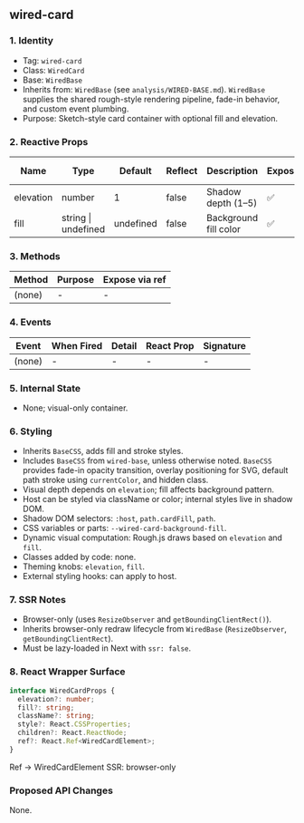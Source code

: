 ## wired-card

### 1. Identity
- Tag: `wired-card`
- Class: `WiredCard`
- Base: `WiredBase`
- Inherits from: `WiredBase` (see `analysis/WIRED-BASE.md`). `WiredBase` supplies the shared rough-style rendering pipeline, fade-in behavior, and custom event plumbing.
- Purpose: Sketch-style card container with optional fill and elevation.

### 2. Reactive Props
| Name | Type | Default | Reflect | Description | Expose | React Name |
|------|------|----------|----------|--------------|---------|-------------|
| elevation | number | 1 | false | Shadow depth (1–5) | ✅ | elevation |
| fill | string \| undefined | undefined | false | Background fill color | ✅ | fill |

### 3. Methods
| Method | Purpose | Expose via ref |
|---------|----------|----------------|
| (none) | - | - |

### 4. Events
| Event | When Fired | Detail | React Prop | Signature |
|--------|-------------|---------|-------------|------------|
| (none) | - | - | - | - |

### 5. Internal State
- None; visual-only container.

### 6. Styling
- Inherits `BaseCSS`, adds fill and stroke styles.
- Includes `BaseCSS` from `wired-base`, unless otherwise noted. `BaseCSS` provides fade-in opacity transition, overlay positioning for SVG, default path stroke using `currentColor`, and hidden class.
- Visual depth depends on `elevation`; fill affects background pattern.
- Host can be styled via className or color; internal styles live in shadow DOM.
- Shadow DOM selectors: `:host`, `path.cardFill`, `path`.
- CSS variables or parts: `--wired-card-background-fill`.
- Dynamic visual computation: Rough.js draws based on `elevation` and `fill`.
- Classes added by code: none.
- Theming knobs: `elevation`, `fill`.
- External styling hooks: can apply to host.

### 7. SSR Notes
- Browser-only (uses `ResizeObserver` and `getBoundingClientRect()`).
- Inherits browser-only redraw lifecycle from `WiredBase` (`ResizeObserver`, `getBoundingClientRect`).
- Must be lazy-loaded in Next with `ssr: false`.

### 8. React Wrapper Surface
```ts
interface WiredCardProps {
  elevation?: number;
  fill?: string;
  className?: string;
  style?: React.CSSProperties;
  children?: React.ReactNode;
  ref?: React.Ref<WiredCardElement>;
}
```
Ref → WiredCardElement
SSR: browser-only

### Proposed API Changes
None.